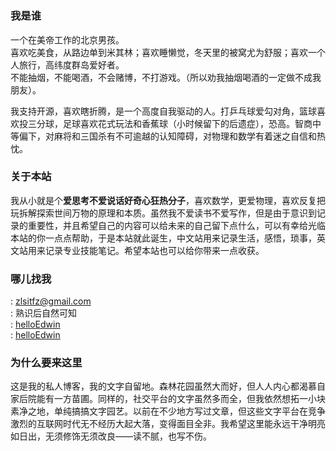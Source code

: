 # 



### 我是谁
一个在美帝工作的北京男孩。  
喜欢吃美食，从路边单到米其林；喜欢睡懒觉，冬天里的被窝尤为舒服；喜欢一个人旅行，高纬度群岛爱好者。  
不能抽烟，不能喝酒，不会赌博，不打游戏。（所以劝我抽烟喝酒的一定做不成我朋友）。

我支持开源，喜欢瞎折腾，是一个高度自我驱动的人。打乒乓球爱勾对角，篮球喜欢投三分球，足球喜欢花式玩法和香蕉球（小时候留下的后遗症），恐高。智商中等偏下，对麻将和三国杀有不可逾越的认知障碍，对物理和数学有着迷之自信和热忱。

### 关于本站

我从小就是个**爱思考不爱说话好奇心狂热分子**，喜欢数学，更爱物理，喜欢反复把玩拆解探索世间万物的原理和本质。虽然我不爱读书不爱写作，但是由于意识到记录的重要性，并且希望自己的内容可以给未来的自己留下点什么，可以有幸给光临本站的你一点点帮助，于是本站就此诞生，中文站用来记录生活，感悟，琐事，英文站用来记录专业技能笔记。希望本站也可以给你带来一点收获。

### 哪儿找我

<i class="far fa-envelope"></i> : zlsitfz@gmail.com  
<i class="fa fa-weixin"></i>: 熟识后自然可知  
<i class="fab fa-instagram"></i> : [helloEdwin](https://www.instagram.com/helloedwin_/)  
<i class="fab fa-weibo"></i> : [helloEdwin](https://m.weibo.cn/u/1220493454?uid=1220493454&t=0&luicode=10000011&lfid=100103type%3D1%26q%3DhelloEdwin)  


### 为什么要来这里

这是我的私人博客，我的文字自留地。森林花园虽然大而好，但人人内心都渴慕自家后院能有一方苗圃。同样的，社交平台的文字虽然多而全，但我依然想拓一小块素净之地，单纯搞搞文字园艺。以前在不少地方写过文章，但这些文字平台在竞争激烈的互联网时代无不经历大起大落，变得面目全非。我希望这里能永远干净明亮如日出，无须修饰无须改良——读不腻，也写不伤。


<head> 
    <script defer src="https://use.fontawesome.com/releases/v5.0.13/js/all.js"></script> 
    <script defer src="https://use.fontawesome.com/releases/v5.0.13/js/v4-shims.js"></script> 
</head> 
<link rel="stylesheet" href="https://use.fontawesome.com/releases/v5.0.13/css/all.css">

